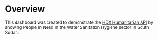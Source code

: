 # Overview

This dashboard was created to demonstrate the [HDX Humanitarian API](https://hdx-hapi.readthedocs.io/en/latest/) by showing People in Need in the Water Sanitation Hygiene sector in South Sudan.